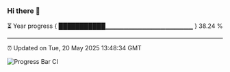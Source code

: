 ### Hi there 👋

⏳ Year progress { ███████████▁▁▁▁▁▁▁▁▁▁▁▁▁▁▁▁▁▁▁ } 38.24 %

---

⏰ Updated on Tue, 20 May 2025 13:48:34 GMT

![Progress Bar CI](https://github.com/IshwaranRudhara/GIT-ACTION/workflows/Progress%20Bar%20CI/badge.svg)
